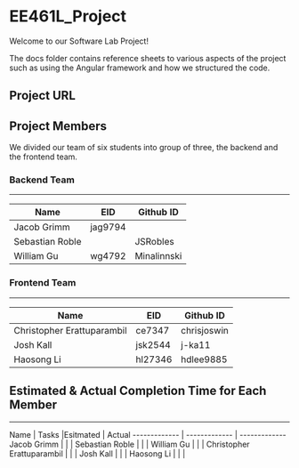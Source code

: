 # EE461L_Project
Welcome to our Software Lab Project!

The docs folder contains reference sheets to various aspects of the project such as using the Angular framework and how we structured the code.

## Project URL


## Project Members

We divided our team of six students into group of three, the backend and the frontend team. 

### Backend Team
----------------------------------------------
Name            | EID            |Github ID
-------------   | -------------  | -------------
Jacob Grimm     | jag9794 |
Sebastian Roble |  |JSRobles
William Gu      | wg4792   | Minalinnski

### Frontend Team
----------------------------------------------
Name            | EID            |Github ID
-------------   | -------------  | -------------
Christopher Erattuparambil    | 	ce7347   |chrisjoswin
Josh Kall | 	jsk2544   |j-ka11
Haosong Li      | hl27346   | hdlee9885


## Estimated & Actual Completion Time for Each Member
----------------------------------------------
Name            | Tasks           |Esitmated  | Actual
-------------   | -------------  | -------------
Jacob Grimm     |  | |
Sebastian Roble |  | |
William Gu      |  | |
Christopher Erattuparambil    | 	   | |
Josh Kall |  | |
Haosong Li      |   | |


